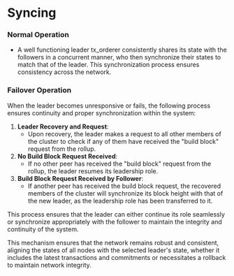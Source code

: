 # Syncing

### Normal Operation

* A well functioning leader tx\_orderer consistently shares its state with the followers in a concurrent manner, who then synchronize their states to match that of the leader. This synchronization process ensures consistency across the network.

### Failover Operation

When the leader becomes unresponsive or fails, the following process ensures continuity and proper synchronization within the system:

1. **Leader Recovery and Request**:
   * Upon recovery, the leader makes a request to all other members of the cluster to check if any of them have received the "build block" request from the rollup.
2. **No Build Block Request Received**:
   * If no other peer has received the "build block" request from the rollup, the leader resumes its leadership role.
3. **Build Block Request Received by Follower**:
   * If another peer has received the build block request, the recovered members of the cluster will synchronize its block height with that of the new leader, as the leadership role has been transferred to it.

This process ensures that the leader can either continue its role seamlessly or synchronize appropriately with the follower to maintain the integrity and continuity of the system.

This mechanism ensures that the network remains robust and consistent, aligning the states of all nodes with the selected leader's state, whether it includes the latest transactions and commitments or necessitates a rollback to maintain network integrity.
